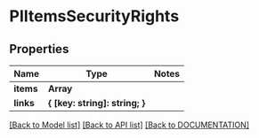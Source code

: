 # PIItemsSecurityRights

## Properties
Name | Type | Notes
------------ | ------------- | -------------
**items** | **Array<PISecurityRights>**
**links** | **{ [key: string]: string; }**

[[Back to Model list]](../../DOCUMENTATION.md#documentation-for-models) [[Back to API list]](../../DOCUMENTATION.md#documentation-for-api-endpoints) [[Back to DOCUMENTATION]](../../DOCUMENTATION.md)
